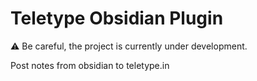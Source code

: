 # Teletype Obsidian Plugin

⚠️ Be careful, the project is currently under development.

Post notes from obsidian to teletype.in
